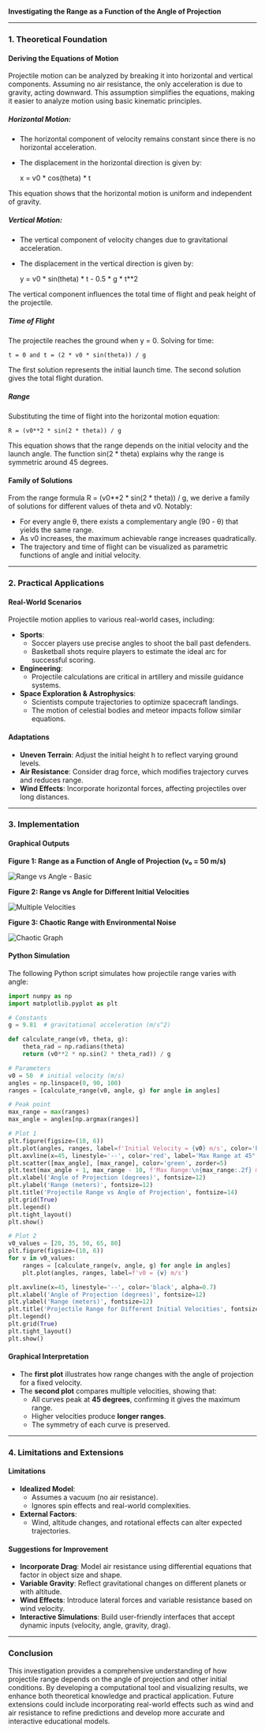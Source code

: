 **Investigating the Range as a Function of the Angle of Projection**

---

### 1. Theoretical Foundation

#### Deriving the Equations of Motion
Projectile motion can be analyzed by breaking it into horizontal and vertical components. Assuming no air resistance, the only acceleration is due to gravity, acting downward. This assumption simplifies the equations, making it easier to analyze motion using basic kinematic principles.

##### Horizontal Motion:
- The horizontal component of velocity remains constant since there is no horizontal acceleration.
- The displacement in the horizontal direction is given by:

    x = v0 * cos(theta) * t

This equation shows that the horizontal motion is uniform and independent of gravity.

##### Vertical Motion:
- The vertical component of velocity changes due to gravitational acceleration.
- The displacement in the vertical direction is given by:

    y = v0 * sin(theta) * t - 0.5 * g * t**2

The vertical component influences the total time of flight and peak height of the projectile.

##### Time of Flight
The projectile reaches the ground when y = 0. Solving for time:

    t = 0 and t = (2 * v0 * sin(theta)) / g

The first solution represents the initial launch time. The second solution gives the total flight duration.

##### Range
Substituting the time of flight into the horizontal motion equation:

    R = (v0**2 * sin(2 * theta)) / g

This equation shows that the range depends on the initial velocity and the launch angle. The function sin(2 * theta) explains why the range is symmetric around 45 degrees.

#### Family of Solutions
From the range formula R = (v0**2 * sin(2 * theta)) / g, we derive a family of solutions for different values of theta and v0. Notably:
- For every angle θ, there exists a complementary angle (90 - θ) that yields the same range.
- As v0 increases, the maximum achievable range increases quadratically.
- The trajectory and time of flight can be visualized as parametric functions of angle and initial velocity.

---

### 2. Practical Applications

#### Real-World Scenarios
Projectile motion applies to various real-world cases, including:
- **Sports**:
  - Soccer players use precise angles to shoot the ball past defenders.
  - Basketball shots require players to estimate the ideal arc for successful scoring.
- **Engineering**:
  - Projectile calculations are critical in artillery and missile guidance systems.
- **Space Exploration & Astrophysics**:
  - Scientists compute trajectories to optimize spacecraft landings.
  - The motion of celestial bodies and meteor impacts follow similar equations.

#### Adaptations
- **Uneven Terrain**: Adjust the initial height h to reflect varying ground levels.
- **Air Resistance**: Consider drag force, which modifies trajectory curves and reduces range.
- **Wind Effects**: Incorporate horizontal forces, affecting projectiles over long distances.

---

### 3. Implementation

#### Graphical Outputs

**Figure 1: Range as a Function of Angle of Projection (v₀ = 50 m/s)**

![Range vs Angle - Basic](graph.png)

**Figure 2: Range vs Angle for Different Initial Velocities**

![Multiple Velocities](graph2.png)

**Figure 3: Chaotic Range with Environmental Noise**

![Chaotic Graph](graph3.png)


#### Python Simulation
The following Python script simulates how projectile range varies with angle:

```python
import numpy as np
import matplotlib.pyplot as plt

# Constants
g = 9.81  # gravitational acceleration (m/s^2)

def calculate_range(v0, theta, g):
    theta_rad = np.radians(theta)
    return (v0**2 * np.sin(2 * theta_rad)) / g

# Parameters
v0 = 50  # initial velocity (m/s)
angles = np.linspace(0, 90, 100)
ranges = [calculate_range(v0, angle, g) for angle in angles]

# Peak point
max_range = max(ranges)
max_angle = angles[np.argmax(ranges)]

# Plot 1
plt.figure(figsize=(10, 6))
plt.plot(angles, ranges, label=f'Initial Velocity = {v0} m/s', color='blue', linewidth=2)
plt.axvline(x=45, linestyle='--', color='red', label='Max Range at 45°')
plt.scatter([max_angle], [max_range], color='green', zorder=5)
plt.text(max_angle + 1, max_range - 10, f'Max Range:\n{max_range:.2f} m', color='green')
plt.xlabel('Angle of Projection (degrees)', fontsize=12)
plt.ylabel('Range (meters)', fontsize=12)
plt.title('Projectile Range vs Angle of Projection', fontsize=14)
plt.grid(True)
plt.legend()
plt.tight_layout()
plt.show()

# Plot 2
v0_values = [20, 35, 50, 65, 80]
plt.figure(figsize=(10, 6))
for v in v0_values:
    ranges = [calculate_range(v, angle, g) for angle in angles]
    plt.plot(angles, ranges, label=f'v0 = {v} m/s')

plt.axvline(x=45, linestyle='--', color='black', alpha=0.7)
plt.xlabel('Angle of Projection (degrees)', fontsize=12)
plt.ylabel('Range (meters)', fontsize=12)
plt.title('Projectile Range for Different Initial Velocities', fontsize=14)
plt.legend()
plt.grid(True)
plt.tight_layout()
plt.show()
```

#### Graphical Interpretation
- The **first plot** illustrates how range changes with the angle of projection for a fixed velocity.
- The **second plot** compares multiple velocities, showing that:
  - All curves peak at **45 degrees**, confirming it gives the maximum range.
  - Higher velocities produce **longer ranges**.
  - The symmetry of each curve is preserved.

---

### 4. Limitations and Extensions

#### Limitations
- **Idealized Model**:
  - Assumes a vacuum (no air resistance).
  - Ignores spin effects and real-world complexities.
- **External Factors**:
  - Wind, altitude changes, and rotational effects can alter expected trajectories.

#### Suggestions for Improvement
- **Incorporate Drag**: Model air resistance using differential equations that factor in object size and shape.
- **Variable Gravity**: Reflect gravitational changes on different planets or with altitude.
- **Wind Effects**: Introduce lateral forces and variable resistance based on wind velocity.
- **Interactive Simulations**: Build user-friendly interfaces that accept dynamic inputs (velocity, angle, gravity, drag).

---

### Conclusion
This investigation provides a comprehensive understanding of how projectile range depends on the angle of projection and other initial conditions. By developing a computational tool and visualizing results, we enhance both theoretical knowledge and practical application. Future extensions could include incorporating real-world effects such as wind and air resistance to refine predictions and develop more accurate and interactive educational models.

